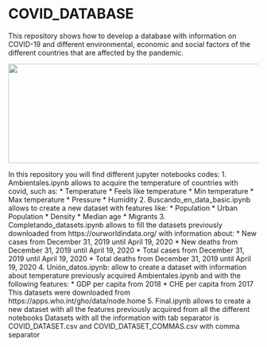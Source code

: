 # COVID_DATABASE
This repository shows how to develop a database with information on COVID-19 and different environmental, economic and social factors of the different countries that are affected by the pandemic.
<p align="center">
  <img src='https://www.hoyesarte.com/wp-content/uploads/2020/03/covid-19.jpg' width="800" height="200" />
<p>
In this repository you will find different jupyter notebooks codes:
1. Ambientales.ipynb allows to acquire the temperature of countries with covid, such as:
   * Temperature
   * Feels like temperature
   * Min temperature
   * Max temperature
   * Pressure
   * Humidity
2. Buscando_en_data_basic.ipynb allows to create a new dataset with features like:
   * Population
   * Urban Population
   * Density
   * Median age
   * Migrants
3. Completando_datasets.ipynb allows to fill the datasets previously downloaded from https://ourworldindata.org/ with information about:
   * New cases from December 31, 2019 until April 19, 2020
   * New deaths from December 31, 2019 until April 19, 2020
   * Total cases from December 31, 2019 until April 19, 2020
   * Total deaths from December 31, 2019 until April 19, 2020
4. Unión_datos.ipynb: allow to create a dataset with information about temperature previously acquired Ambientales.ipynb and with the following features:
   * GDP per capita from 2018
   * CHE per capita from 2017
This datasets were downloaded from https://apps.who.int/gho/data/node.home
5. Final.ipynb allows to create a new dataset with all the features previously acquired from all the different notebooks
Datasets with all the information with tab separator is COVID_DATASET.csv and COVID_DATASET_COMMAS.csv with comma separator 
